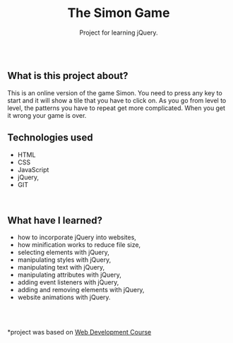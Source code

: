 <h1 align="center">The Simon Game</h1>
  <p align="center">Project for learning jQuery.</p>
<br>
<br>

## What is this project about?
This is an online version of the game Simon. You need to press any key to start and it will show a tile that you have to click on. As you go from level to level, the patterns you have to repeat get more complicated. When you get it wrong your game is over.
<br>

## Technologies used
- HTML
- CSS
- JavaScript
- jQuery,
- GIT
<br>

## What have I learned?
- how to incorporate jQuery into websites,
- how minification works to reduce file size,
- selecting elements with jQuery,
- manipulating styles with jQuery,
- manipulating text with jQuery,
- manipulating attributes with jQuery,
- adding event listeners with jQuery,
- adding and removing elements with jQuery,
- website animations with jQuery.
<br>
<br>


*project was based on [Web Development Course](https://www.udemy.com/course/the-complete-web-development-bootcamp/)
